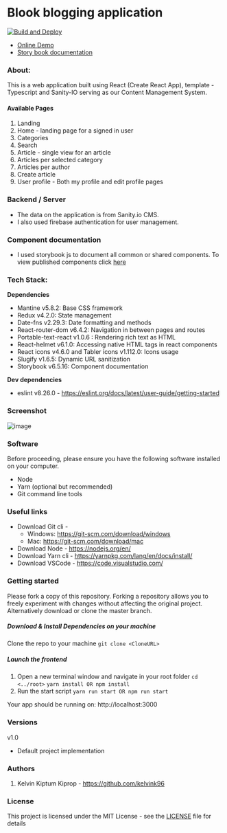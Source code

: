 # Blook blogging application

[![Build and Deploy](https://github.com/kelvins-lab/blook-frontend/actions/workflows/deploy.yml/badge.svg)](https://github.com/kelvins-lab/blook-frontend/actions/workflows/deploy.yml)

- [Online Demo](https://blook-blogger.netlify.app/ "Online Demo")
- [Story book documentation](https://63ea939d221d94af0615e664-guxaeamljh.chromatic.com/)

### About:
This is a web application built using React (Create React App), template - Typescript and Sanity-IO serving as our Content Management System.

#### Available Pages
1. Landing
2. Home - landing page for a signed in user
3. Categories
4. Search
5. Article - single view for an article
6. Articles per selected category
7. Articles per author
8. Create article
8. User profile - Both my profile and edit profile pages

### Backend / Server
- The data on the application is from Sanity.io CMS.
- I also used firebase authentication for user management.

### Component documentation
- I used storybook js to document all common or shared components. To view published components click [here](https://63ea939d221d94af0615e664-guxaeamljh.chromatic.com/)

### Tech Stack:
**Dependencies**
- Mantine v5.8.2: Base CSS framework
- Redux v4.2.0: State management
- Date-fns v2.29.3: Date formatting and methods
- React-router-dom v6.4.2: Navigation in between pages and routes
- Portable-text-react v1.0.6 : Rendering rich text as HTML
- React-helmet v6.1.0: Accessing native HTML tags in react components
- React icons v4.6.0 and Tabler icons v1.112.0: Icons usage
- Slugify v1.6.5: Dynamic URL sanitization
- Storybook v6.5.16: Component documentation

**Dev dependencies**
- eslint v8.26.0 - https://eslint.org/docs/latest/user-guide/getting-started

### Screenshot
![image](https://user-images.githubusercontent.com/26582923/218576896-f8487090-5d05-434d-b957-685013bc4d20.png)

### Software
Before proceeding, please ensure you have the following software installed on your computer.
- Node
- Yarn (optional but recommended)
- Git command line tools

### Useful links
- Download Git cli -
    - Windows: https://git-scm.com/download/windows
    - Mac: https://git-scm.com/download/mac
- Download Node - https://nodejs.org/en/
- Download Yarn cli - https://yarnpkg.com/lang/en/docs/install/
- Download VSCode - https://code.visualstudio.com/

### Getting started
Please fork a copy of this repository. Forking a repository allows you to freely experiment with changes without affecting the original project. Alternatively download or clone the master branch.

##### Download & Install Dependencies on your machine
Clone the repo to your machine
`git clone <CloneURL>`

##### Launch the frontend
1. Open a new terminal window and navigate in your root folder
   `cd <../root>`
   `yarn install OR npm install`
2. Run the start script
   `yarn run start OR npm run start`

Your app should be running on: http://localhost:3000

### Versions
v1.0
- Default project implementation

### Authors
1. Kelvin Kiptum Kiprop - https://github.com/kelvink96

### License
This project is licensed under the MIT License - see the [LICENSE](https://github.com/kelvink96ltd/flick-city/blob/master/LICENSE.md) file for details
